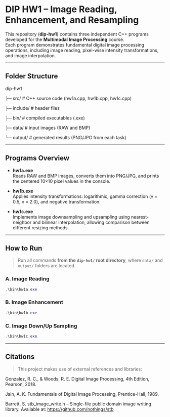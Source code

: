 # DIP HW1 – Image Reading, Enhancement, and Resampling

This repository (**dip-hw1**) contains three independent C++ programs developed for the **Multimodal Image Processing** course.  
Each program demonstrates fundamental digital image processing operations, including image reading, pixel-wise intensity transformations, and image interpolation.

---
## Folder Structure
dip-hw1

├─ src/ # C++ source code (hw1a.cpp, hw1b.cpp, hw1c.cpp)

├─ include/ # header files 

├─ bin/ # compiled executables (.exe)

├─ data/ # input images (RAW and BMP)

└─ output/ # generated results (PNG/JPG from each task)

---

## Programs Overview
- **hw1a.exe**  
  Reads RAW and BMP images, converts them into PNG/JPG, and prints the centered 10×10 pixel values in the console.  

- **hw1b.exe**  
  Applies intensity transformations: logarithmic, gamma correction (γ = 0.5, γ = 2.0), and negative transformation.  

- **hw1c.exe**  
  Implements image downsampling and upsampling using nearest-neighbor and bilinear interpolation, allowing comparison between different resizing methods.  

---

## How to Run
> Run all commands **from the `dip-hw1/` root directory**, where `data/` and `output/` folders are located.

### A. Image Reading
```powershell
.\bin\hw1a.exe
```
### B. Image Enhancement
```powershell
.\bin\hw1b.exe
```
### C. Image Down/Up Sampling
```powershell
.\bin\hw1c.exe
```

---
## Citations
> This project makes use of external references and libraries:

Gonzalez, R. C., & Woods, R. E. Digital Image Processing, 4th Edition, Pearson, 2018.

Jain, A. K. Fundamentals of Digital Image Processing, Prentice-Hall, 1989.

Barrett, S. stb_image_write.h – Single-file public domain image writing library.
Available at: https://github.com/nothings/stb
